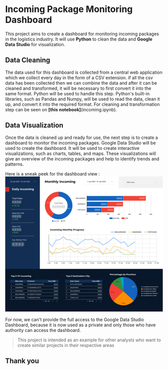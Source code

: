 # Incoming Package Monitoring Dashboard

This project aims to create a dashboard for monitoring incoming packages in the logistics industry. It will use **Python** to clean the data and **Google Data Studio** for visualization. 

## Data Cleaning

The data used for this dashboard is collected from a central web application which we collect every day in the form of a CSV extension. if all the csv data has been collected then we can combine the data and after it can be cleaned and transformed, it will be necessary to first convert it into the same format. Python will be used to handle this step. Python's built-in libraries, such as Pandas and Numpy, will be used to read the data, clean it up, and convert it into the required format. For cleaning and transformation step can be seen on **[this notebook]**(incoming.ipynb).

## Data Visualization

Once the data is cleaned up and ready for use, the next step is to create a dashboard to monitor the incoming packages. Google Data Studio will be used to create the dashboard. It will be used to create interactive visualizations, such as charts, tables, and maps. These visualizations will give an overview of the incoming packages and help to identify trends and patterns. 

Here is a sneak peek for the dashboard view :
![App interface](/resources/blurin.jpg)

For now, we can't provide the full access to the Google Data Studio Dashboard, because it is now used as a private and only those who have authority can access the dashboard.

>This project is intended as an example for other analysts who want to create similar projects in their respective areas

## Thank you

